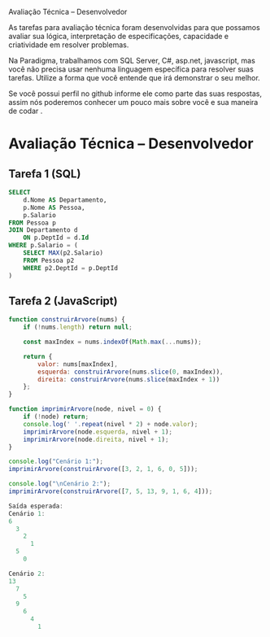 Avaliação Técnica – Desenvolvedor


As tarefas para avaliação técnica foram desenvolvidas para que possamos avaliar sua lógica, interpretação de especificações, capacidade e criatividade em resolver problemas.

Na Paradigma, trabalhamos com SQL Server, C#, asp.net, javascript, mas você não precisa usar nenhuma linguagem específica para resolver suas tarefas. Utilize a forma que você entende que irá demonstrar o seu melhor.

Se você possui perfil no github informe ele como parte das suas respostas, assim nós poderemos conhecer um pouco mais sobre você e sua maneira de codar .

# Avaliação Técnica – Desenvolvedor

## Tarefa 1 (SQL)

```sql
SELECT 
    d.Nome AS Departamento,
    p.Nome AS Pessoa,
    p.Salario
FROM Pessoa p
JOIN Departamento d 
    ON p.DeptId = d.Id
WHERE p.Salario = (
    SELECT MAX(p2.Salario)
    FROM Pessoa p2
    WHERE p2.DeptId = p.DeptId
)
```

## Tarefa 2 (JavaScript)

```javascript
function construirArvore(nums) {
    if (!nums.length) return null;

    const maxIndex = nums.indexOf(Math.max(...nums));

    return {
        valor: nums[maxIndex],
        esquerda: construirArvore(nums.slice(0, maxIndex)),
        direita: construirArvore(nums.slice(maxIndex + 1))
    };
}

function imprimirArvore(node, nivel = 0) {
    if (!node) return;
    console.log(' '.repeat(nivel * 2) + node.valor);
    imprimirArvore(node.esquerda, nivel + 1);
    imprimirArvore(node.direita, nivel + 1);
}

console.log("Cenário 1:");
imprimirArvore(construirArvore([3, 2, 1, 6, 0, 5]));

console.log("\nCenário 2:");
imprimirArvore(construirArvore([7, 5, 13, 9, 1, 6, 4]));

Saída esperada:
Cenário 1:
6
  3
    2
      1
  5
    0

Cenário 2:
13
  7
    5
  9
    6
      4
        1
```

